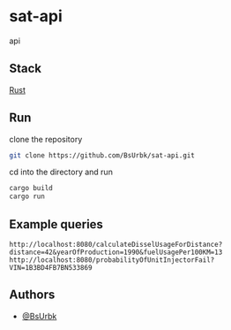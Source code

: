 
# sat-api

api
## Stack

[Rust](https://www.rust-lang.org/)


## Run

clone the repository

``` bash
git clone https://github.com/BsUrbk/sat-api.git
```

cd into the directory and run

``` bash
cargo build
cargo run
```

## Example queries

```
http://localhost:8080/calculateDisselUsageForDistance?distance=42&yearOfProduction=1990&fuelUsagePer100KM=13
http://localhost:8080/probabilityOfUnitInjectorFail?VIN=1B3BD4FB7BN533869
```




## Authors

- [@BsUrbk](https://www.github.com/BsUrbk)

